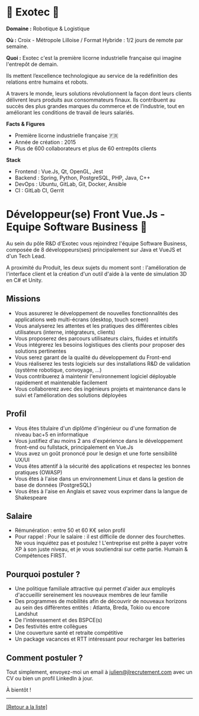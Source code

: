 # 🤖 Exotec 🤖

**Domaine :** Robotique & Logistique 

**Où :** Croix - Métropole Lilloise / Format Hybride : 1/2 jours de remote par semaine. 

**Quoi :** Exotec c'est la première licorne industrielle française qui imagine l'entrepôt de demain. 

Ils mettent l’excellence technologique au service de la redéfinition des relations entre humains et robots.

A travers le monde, leurs solutions révolutionnent la façon dont leurs clients délivrent leurs produits aux consommateurs finaux. Ils contribuent au succès des plus grandes marques du commerce et de l’industrie, tout en améliorant les conditions de travail de leurs salariés.

**Facts & Figures**

* Première licorne industrielle française 🇫🇷
* Année de création : 2015 
* Plus de 600 collaborateurs et plus de 60 entrepôts clients

**Stack**

* Frontend : Vue.Js, Qt, OpenGL, Jest 
* Backend : Spring, Python, PostgreSQL, PHP, Java, C++
* DevOps : Ubuntu, GitLab, Git, Docker, Ansible 
* CI : GitLab CI, Gerrit 

# Développeur(se) Front Vue.Js - Equipe Software Business 🤖 

Au sein du pôle R&D d'Exotec vous rejoindrez l'équipe Software Business, composée de 8 développeurs(ses) principalement sur Java et VueJS et d'un Tech Lead. 

A proximité du Produit, les deux sujets du moment sont : l'amélioration de l'interface client et la création d'un outil d'aide à la vente de simulation 3D en C# et Unity. 

## Missions

* Vous assurerez le développement de nouvelles fonctionnalités des applications web multi-écrans (desktop, touch screen)
* Vous analyserez les attentes et les pratiques des différentes cibles utilisateurs (interne, intégrateurs, clients)
* Vous proposerez des parcours utilisateurs clairs, fluides et intuitifs
* Vous intégrerez les besoins logistiques des clients pour proposer des solutions pertinentes
* Vous serez garant de la qualité du développement du Front-end
* Vous réaliserez les tests logiciels sur des installations R&D de validation (système robotique, convoyage, ...)
* Vous contribuerez à maintenir l'environnement logiciel déployable rapidement et maintenable facilement
* Vous collaborerez avec des ingénieurs projets et maintenance dans le suivi et l’amélioration des solutions déployées

## Profil

* Vous êtes titulaire d'un diplôme d'ingénieur ou d'une formation de niveau bac+5 en informatique
* Vous justifiez d'au moins 2 ans d'expérience dans le développement front-end ou fullstack, principalement en Vue.Js
* Vous avez un goût prononcé pour le design et une forte sensibilité UX/UI
* Vous êtes attentif à la sécurité des applications et respectez les bonnes pratiques (OWASP) 
* Vous êtes à l'aise dans un environnement Linux et dans la gestion de base de données (PostgreSQL)
* Vous êtes à l'aise en Anglais et savez vous exprimer dans la langue de Shakespeare


## Salaire 

* Rémunération : entre 50 et 60 K€ selon profil
* Pour rappel : Pour le salaire : il est difficile de donner des fourchettes. Ne vous inquiétez pas et postulez ! L'entreprise est prête à payer votre XP à son juste niveau, et je vous soutiendrai sur cette partie. Humain & Compétences FIRST.

## Pourquoi postuler ? 

* Une politique familiale attractive qui permet d'aider aux employés d'accueillir sereinement les nouveaux membres de leur famille 
* Des programmes de mobilités afin de découvrir de nouveaux horizons au sein des différentes entités : Atlanta, Breda, Tokio ou encore Landshut
* De l'intéressement et des BSPCE(s)
* Des festivités entre collègues
* Une couverture santé et retraite compétitive 
* Un package vacances et RTT intéressant pour recharger les batteries 


## Comment postuler ? 

Tout simplement, envoyez-moi un email à julien@jlrecrutement.com avec un CV ou bien un profil LinkedIn à jour. 

À bientôt !


----
<a href="https://github.com/jlondiche/job-board-php/blob/master/README.md">[Retour a la liste]</a>